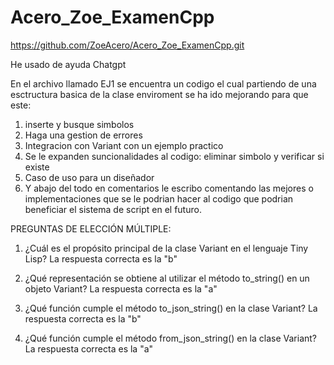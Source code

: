 # Acero_Zoe_ExamenCpp

https://github.com/ZoeAcero/Acero_Zoe_ExamenCpp.git

He usado de ayuda Chatgpt

En el archivo llamado EJ1 se encuentra un codigo el cual partiendo de una esctructura basica de la clase enviroment se ha ido mejorando para que este:
1. inserte y busque simbolos
2. Haga una gestion de errores
3. Integracion con Variant con un ejemplo practico
4. Se le expanden suncionalidades al codigo: eliminar simbolo y verificar si existe
5. Caso de uso para un diseñador
6. Y abajo del todo en comentarios le escribo comentando las mejores o implementaciones que se le podrian hacer al codigo que podrian beneficiar el sistema de script en el futuro.

PREGUNTAS DE ELECCIÓN MÚLTIPLE:
1. ¿Cuál es el propósito principal de la clase Variant en el lenguaje Tiny Lisp?
      La respuesta correcta es la "b"

2. ¿Qué representación se obtiene al utilizar el método to_string() en un objeto Variant?
      La respuesta correcta es la "a"
   
3. ¿Qué función cumple el método to_json_string() en la clase Variant?
     La respuesta correcta es la "b"
  
4. ¿Qué función cumple el método from_json_string() en la clase Variant?
    La respuesta correcta es la "a"

